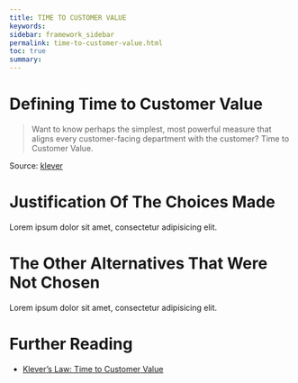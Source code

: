 ```yaml
---
title: TIME TO CUSTOMER VALUE
keywords:
sidebar: framework_sidebar
permalink: time-to-customer-value.html
toc: true
summary:
---
```


# Defining Time to Customer Value
> Want to know perhaps the simplest, most powerful measure that aligns every customer-facing department with the customer? Time to Customer Value.

Source: [klever](https://getklever.com/2016/02/23/klevers-law-time-to-customer-value/)

# Justification Of The Choices Made
Lorem ipsum dolor sit amet, consectetur adipisicing elit.

# The Other Alternatives That Were Not Chosen
Lorem ipsum dolor sit amet, consectetur adipisicing elit.

# Further Reading
* [Klever’s Law: Time to Customer Value](https://getklever.com/2016/02/23/klevers-law-time-to-customer-value/)
